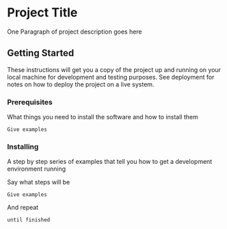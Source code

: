 # Project Title
One Paragraph of project description goes here

## Getting Started

These instructions will get you a copy of the project up and running on your local machine for development and testing purposes. See deployment for notes on how to deploy the project on a live system.

### Prerequisites

What things you need to install the software and how to install them

`Give examples
`
### Installing

A step by step series of examples that tell you how to get a development environment running

Say what steps will be

`Give examples
`

And repeat

`until finished
`
